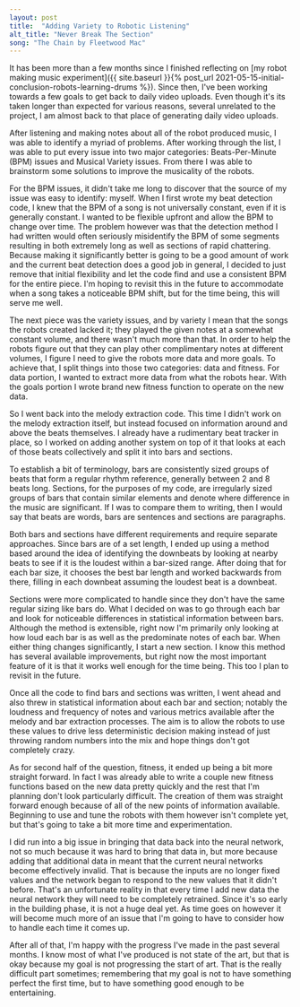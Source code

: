 ```yaml
---
layout: post
title:  "Adding Variety to Robotic Listening"
alt_title: "Never Break The Section"
song: "The Chain by Fleetwood Mac"
---
```


It has been more than a few months since I finished reflecting on [my robot
making music experiment]({{ site.baseurl }}{% post_url
2021-05-15-initial-conclusion-robots-learning-drums %}). Since then, I've been
working towards a few goals to get back to daily video uploads. Even though it's
its taken longer than expected for various reasons, several unrelated to the
project, I am almost back to that place of generating daily video uploads.

After listening and making notes about all of the robot produced music, I was
able to identify a myriad of problems. After working through the list, I was
able to put every issue into two major categories: Beats-Per-Minute (BPM) issues
and Musical Variety issues. From there I was able to brainstorm some solutions
to improve the musicality of the robots.

For the BPM issues, it didn't take me long to discover that the source of my
issue was easy to identify: myself. When I first wrote my beat detection code, I
knew that the BPM of a song is not universally constant, even if it is
generally constant. I wanted to be flexible upfront and allow the BPM to change
over time. The problem however was that the detection method I had written would
often seriously misidentify the BPM of some segments resulting in both extremely
long as well as sections of rapid chattering. Because making it significantly
better is going to be a good amount of work and the current beat detection does
a good job in general, I decided to just remove that initial flexibility and let
the code find and use a consistent BPM for the entire piece. I'm hoping to
revisit this in the future to accommodate when a song takes a noticeable BPM
shift, but for the time being, this will serve me well.

The next piece was the variety issues, and by variety I mean that the songs the
robots created lacked it; they played the given notes at a somewhat constant
volume, and there wasn't much more than that. In order to help the robots figure
out that they can play other complimentary notes at different volumes, I figure
I need to give the robots more data and more goals. To achieve that, I split
things into those two categories: data and fitness. For data portion, I wanted
to extract more data from what the robots hear. With the goals portion I wrote
brand new fitness function to operate on the new data.

So I went back into the melody extraction code. This time I didn't work on the
melody extraction itself, but instead focused on information around and above
the beats themselves. I already have a rudimentary beat tracker in place, so I
worked on adding another system on top of it that looks at each of those beats
collectively and split it into bars and sections.

To establish a bit of terminology, bars are consistently sized groups of beats
that form a regular rhythm reference, generally between 2 and 8 beats long.
Sections, for the purposes of my code, are irregularly sized groups of bars that
contain similar elements and denote where difference in the music are
significant. If I was to compare them to writing, then I would say that beats
are words, bars are sentences and sections are paragraphs.

Both bars and sections have different requirements and require separate
approaches. Since bars are of a set length, I ended up using a method based
around the idea of identifying the downbeats by looking at nearby beats to see
if it is the loudest within a bar-sized range. After doing that for each bar
size, it chooses the best bar length and worked backwards from there, filling in
each downbeat assuming the loudest beat is a downbeat.

Sections were more complicated to handle since they don't have the same regular
sizing like bars do. What I decided on was to go through each bar and look for
noticeable differences in statistical information between bars. Although the
method is extensible, right now I'm primarily only looking at how loud each bar
is as well as the predominate notes of each bar. When either thing changes
significantly, I start a new section. I know this method has several available
improvements, but right now the most important feature of it is that it works
well enough for the time being. This too I plan to revisit in the future.

Once all the code to find bars and sections was written, I went ahead and also
threw in statistical information about each bar and section; notably the
loudness and frequency of notes and various metrics available after the melody
and bar extraction processes. The aim is to allow the robots to use these values
to drive less deterministic decision making instead of just throwing random
numbers into the mix and hope things don't got completely crazy.

As for second half of the question, fitness, it ended up being a bit more
straight forward. In fact I was already able to write a couple new fitness
functions based on the new data pretty quickly and the rest that I'm planning
don't look particularly difficult. The creation of them was straight forward
enough because of all of the new points of information available. Beginning to
use and tune the robots with them however isn't complete yet, but that's going
to take a bit more time and experimentation.

I did run into a big issue in bringing that data back into the neural network,
not so much because it was hard to bring that data in, but more because adding
that additional data in meant that the current neural networks become
effectively invalid. That is because the inputs are no longer fixed values and
the network began to respond to the new values that it didn't before. That's an
unfortunate reality in that every time I add new data the neural network they
will need to be completely retrained. Since it's so early in the building phase,
it is not a huge deal yet. As time goes on however it will become much more of
an issue that I'm going to have to consider how to handle each time it comes
up.

After all of that, I'm happy with the progress I've made in the past several
months. I know most of what I've produced is not state of the art, but that is
okay because my goal is not progressing the start of art. That is the really
difficult part sometimes; remembering that my goal is not to have something
perfect the first time, but to have something good enough to be entertaining.
